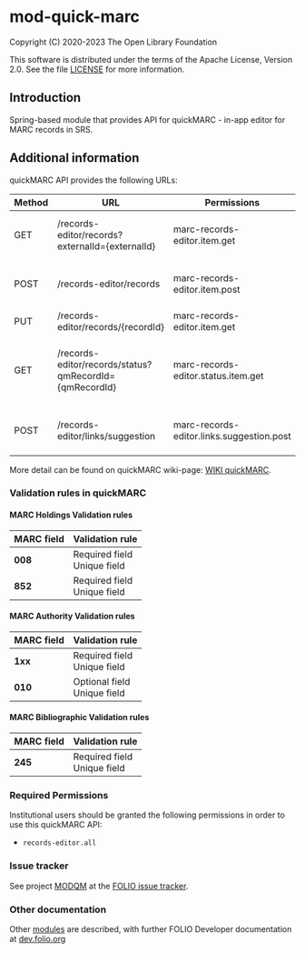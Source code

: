 # mod-quick-marc

Copyright (C) 2020-2023 The Open Library Foundation

This software is distributed under the terms of the Apache License,
Version 2.0. See the file [LICENSE](LICENSE) for more information.

## Introduction
Spring-based module that provides API for quickMARC - in-app editor for MARC records in SRS.

## Additional information
quickMARC API provides the following URLs:

| Method | URL                                                    | Permissions                               | Description                                            | 
|--------|--------------------------------------------------------|-------------------------------------------|--------------------------------------------------------|
| GET    | /records-editor/records?externalId={externalId}        | marc-records-editor.item.get              | Retrieves QuickMarc by external id                     |
| POST   | /records-editor/records                                | marc-records-editor.item.post             | Create a new MARC and Instance records                 |
| PUT    | /records-editor/records/{recordId}                     | marc-records-editor.item.get              | Updates SRS record                                     |
| GET    | /records-editor/records/status?qmRecordId={qmRecordId} | marc-records-editor.status.item.get       | Retrieves status of MARC bibliographic record creation |
| POST   | /records-editor/links/suggestion                       | marc-records-editor.links.suggestion.post | Suggest links for record collection                    |

More detail can be found on quickMARC wiki-page: [WIKI quickMARC](https://wiki.folio.org/pages/viewpage.action?pageId=36571766).

### Validation rules in quickMARC
#### MARC Holdings Validation rules

| MARC field | Validation rule                    |
|:-----------|:-----------------------------------|
| **008**    | Required field  <br/> Unique field |    
| **852**    | Required field  <br/> Unique field |    

#### MARC Authority Validation rules

| MARC field | Validation rule                    |
|:-----------|:-----------------------------------|
| **1xx**    | Required field  <br/> Unique field |    
| **010**    | Optional field  <br/> Unique field |    

#### MARC Bibliographic Validation rules

| MARC field | Validation rule                    |
|:-----------|:-----------------------------------|
| **245**    | Required field  <br/> Unique field |    

### Required Permissions
Institutional users should be granted the following permissions in order to use this quickMARC API:
- `records-editor.all`

### Issue tracker
See project [MODQM](https://issues.folio.org/browse/MODQM)
at the [FOLIO issue tracker](https://dev.folio.org/guidelines/issue-tracker).


### Other documentation
Other [modules](https://dev.folio.org/source-code/#server-side) are described,
with further FOLIO Developer documentation at
[dev.folio.org](https://dev.folio.org/)
